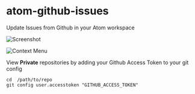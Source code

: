 # atom-github-issues

Update Issues from Github in your Atom workspace

![Screenshot](https://raw.githubusercontent.com/stevenkaspar/atom-github-issues/master/assets/images/atom-github-issues-open-issue.png)

![Context Menu](https://raw.githubusercontent.com/stevenkaspar/atom-github-issues/master/assets/images/atom-github-issues-context-menu.png)


View **Private** repositories by adding your Github Access Token to your git config

    cd  /path/to/repo
    git config user.accesstoken "GITHUB_ACCESS_TOKEN"
